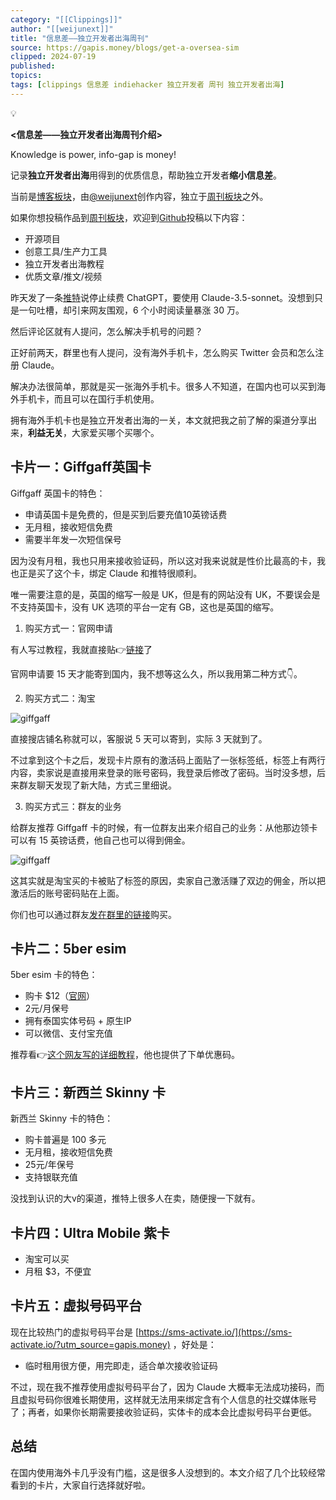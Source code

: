 ```yaml
---
category: "[[Clippings]]"
author: "[[weijunext]]"
title: "信息差——独立开发者出海周刊"
source: https://gapis.money/blogs/get-a-oversea-sim
clipped: 2024-07-19
published: 
topics: 
tags: [clippings 信息差 indiehacker 独立开发者 周刊 独立开发者出海]
---
```


💡

**<信息差——独立开发者出海周刊介绍>**

Knowledge is power, info-gap is money!

记录**独立开发者出海**用得到的优质信息，帮助独立开发者**缩小信息差**。

当前是[博客板块](https://gapis.money/blogs?utm_source=gapis.money)，由[@weijunext](https://x.com/weijunext?utm_source=gapis.money)创作内容，独立于[周刊板块](https://gapis.money/?utm_source=gapis.money)之外。

如果你想投稿作品到[周刊板块](https://gapis.money/?utm_source=gapis.money)，欢迎到[Github](https://github.com/weijunext/gapis.money/issues?utm_source=gapis.money)投稿以下内容：

-   开源项目
-   创意工具/生产力工具
-   独立开发者出海教程
-   优质文章/推文/视频

昨天发了一条[推特](https://x.com/weijunext/status/1813860633978589513?utm_source=gapis.money)说停止续费 ChatGPT，要使用 Claude-3.5-sonnet。没想到只是一句吐槽，却引来网友围观，6 个小时阅读量暴涨 30 万。

然后评论区就有人提问，怎么解决手机号的问题？

正好前两天，群里也有人提问，没有海外手机卡，怎么购买 Twitter 会员和怎么注册 Claude。

解决办法很简单，那就是买一张海外手机卡。很多人不知道，在国内也可以买到海外手机卡，而且可以在国行手机使用。

拥有海外手机卡也是独立开发者出海的一关，本文就把我之前了解的渠道分享出来，**利益无关**，大家爱买哪个买哪个。

## 卡片一：Giffgaff英国卡

Giffgaff 英国卡的特色：

-   申请英国卡是免费的，但是买到后要充值10英镑话费
-   无月租，接收短信免费
-   需要半年发一次短信保号

因为没有月租，我也只用来接收验证码，所以这对我来说就是性价比最高的卡，我也正是买了这个卡，绑定 Claude 和推特很顺利。

唯一需要注意的是，英国的缩写一般是 UK，但是有的网站没有 UK，不要误会是不支持英国卡，没有 UK 选项的平台一定有 GB，这也是英国的缩写。

1.  购买方式一：官网申请

有人写过教程，我就直接贴👉[链接](https://rh0w322x8w.feishu.cn/wiki/ASkswc9BliHK9IkQX5xcfeeSnJg?utm_source=gapis.money)了

官网申请要 15 天才能寄到国内，我不想等这么久，所以我用第二种方式👇。

2.  购买方式二：淘宝

![giffgaff](https://gapis.money/assets/blogs001/tb-sim.webp)

直接搜店铺名称就可以，客服说 5 天可以寄到，实际 3 天就到了。

不过拿到这个卡之后，发现卡片原有的激活码上面贴了一张标签纸，标签上有两行内容，卖家说是直接用来登录的账号密码，我登录后修改了密码。当时没多想，后来群友聊天发现了新大陆，方式三里细说。

3.  购买方式三：群友的业务

给群友推荐 Giffgaff 卡的时候，有一位群友出来介绍自己的业务：从他那边领卡可以有 15 英镑话费，他自己也可以得到佣金。

![giffgaff](https://gapis.money/assets/blogs001/group1.webp)

这其实就是淘宝买的卡被贴了标签的原因，卖家自己激活赚了双边的佣金，所以把激活后的账号密码贴在上面。

你们也可以通过群友[发在群里的链接](https://www.maizimi.com/oversea/oversea-tel-giffgaff/?utm_source=gapis.money)购买。

## 卡片二：5ber esim

5ber esim 卡的特色：

-   购卡 $12（[官网](https://esim.5ber.com/?utm_source=gapis.money)）
-   2元/月保号
-   拥有泰国实体号码 + 原生IP
-   可以微信、支付宝充值

推荐看👉[这个网友写的详细教程](https://m.okjike.com/originalPosts/662fa887a922aa28d043f0dc?s=ewoidSI6ICI1OGExMWY0ODg4ZjNkYjAwMTYxMDJlNWEiCn0=?utm_source=gapis.money)，他也提供了下单优惠码。

## 卡片三：新西兰 Skinny 卡

新西兰 Skinny 卡的特色：

-   购卡普遍是 100 多元
-   无月租，接收短信免费
-   25元/年保号
-   支持银联充值

没找到认识的大v的渠道，推特上很多人在卖，随便搜一下就有。

## 卡片四：Ultra Mobile 紫卡

-   淘宝可以买
-   月租 $3，不便宜

## 卡片五：虚拟号码平台

现在比较热门的虚拟号码平台是 [https://sms-activate.io/](https://sms-activate.io/?utm_source=gapis.money) ，好处是：

-   临时租用很方便，用完即走，适合单次接收验证码

不过，现在我不推荐使用虚拟号码平台了，因为 Claude 大概率无法成功接码，而且虚拟号码你很难长期使用，这样就无法用来绑定含有个人信息的社交媒体账号了；再者，如果你长期需要接收验证码，实体卡的成本会比虚拟号码平台更低。

## 总结

在国内使用海外卡几乎没有门槛，这是很多人没想到的。本文介绍了几个比较经常看到的卡片，大家自行选择就好啦。